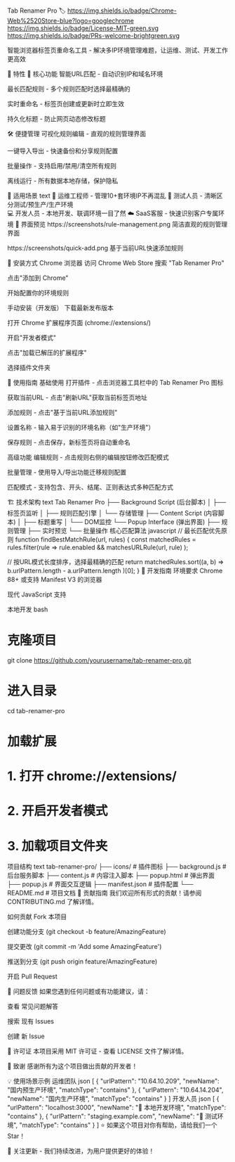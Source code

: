Tab Renamer Pro 🏷️
https://img.shields.io/badge/Chrome-Web%2520Store-blue?logo=googlechrome
https://img.shields.io/badge/License-MIT-green.svg
https://img.shields.io/badge/PRs-welcome-brightgreen.svg

智能浏览器标签页重命名工具 - 解决多IP环境管理难题，让运维、测试、开发工作更高效

🌟 特性
🚀 核心功能
智能URL匹配 - 自动识别IP和域名环境

最长匹配规则 - 多个规则匹配时选择最精确的

实时重命名 - 标签页创建或更新时立即生效

持久化标题 - 防止网页动态修改标题

🛠️ 便捷管理
可视化规则编辑 - 直观的规则管理界面

一键导入导出 - 快速备份和分享规则配置

批量操作 - 支持启用/禁用/清空所有规则

离线运行 - 所有数据本地存储，保护隐私

🎯 适用场景
text
🔧 运维工程师 - 管理10+套环境IP不再混乱
🧪 测试人员 - 清晰区分测试/预生产/生产环境  
💻 开发人员 - 本地开发、联调环境一目了然
☁️ SaaS客服 - 快速识别客户专属环境
📸 界面预览
https://screenshots/rule-management.png
简洁直观的规则管理界面

https://screenshots/quick-add.png
基于当前URL快速添加规则

🚀 安装方式
Chrome 浏览器
访问 Chrome Web Store 搜索 "Tab Renamer Pro"

点击"添加到 Chrome"

开始配置你的环境规则

手动安装（开发版）
下载最新发布版本

打开 Chrome 扩展程序页面 (chrome://extensions/)

开启"开发者模式"

点击"加载已解压的扩展程序"

选择插件文件夹

📖 使用指南
基础使用
打开插件 - 点击浏览器工具栏中的 Tab Renamer Pro 图标

获取当前URL - 点击"刷新URL"获取当前标签页地址

添加规则 - 点击"基于当前URL添加规则"

设置名称 - 输入易于识别的环境名称（如"生产环境"）

保存规则 - 点击保存，新标签页将自动重命名

高级功能
编辑规则 - 点击规则右侧的编辑按钮修改匹配模式

批量管理 - 使用导入/导出功能迁移规则配置

匹配模式 - 支持包含、开头、结尾、正则表达式多种匹配方式

🏗️ 技术架构
text
Tab Renamer Pro
├── Background Script (后台脚本)
│   ├── 标签页监听
│   ├── 规则匹配引擎
│   └── 存储管理
├── Content Script (内容脚本)
│   ├── 标题重写
│   └── DOM监控
└── Popup Interface (弹出界面)
    ├── 规则管理
    ├── 实时预览
    └── 批量操作
核心匹配算法
javascript
// 最长匹配优先原则
function findBestMatchRule(url, rules) {
  const matchedRules = rules.filter(rule => 
    rule.enabled && matchesURLRule(url, rule)
  );
  
  // 按URL模式长度排序，选择最精确的匹配
  return matchedRules.sort((a, b) => 
    b.urlPattern.length - a.urlPattern.length
  )[0];
}
🔧 开发指南
环境要求
Chrome 88+ 或支持 Manifest V3 的浏览器

现代 JavaScript 支持

本地开发
bash
# 克隆项目
git clone https://github.com/yourusername/tab-renamer-pro.git

# 进入目录
cd tab-renamer-pro

# 加载扩展
# 1. 打开 chrome://extensions/
# 2. 开启开发者模式  
# 3. 加载项目文件夹
项目结构
text
tab-renamer-pro/
├── icons/                 # 插件图标
├── background.js         # 后台服务脚本
├── content.js           # 内容注入脚本
├── popup.html           # 弹出界面
├── popup.js            # 界面交互逻辑
├── manifest.json        # 插件配置
└── README.md           # 项目文档
🤝 贡献指南
我们欢迎所有形式的贡献！请参阅 CONTRIBUTING.md 了解详情。

如何贡献
Fork 本项目

创建功能分支 (git checkout -b feature/AmazingFeature)

提交更改 (git commit -m 'Add some AmazingFeature')

推送到分支 (git push origin feature/AmazingFeature)

开启 Pull Request

🐛 问题反馈
如果您遇到任何问题或有功能建议，请：

查看 常见问题解答

搜索 现有 Issues

创建 新 Issue

📄 许可证
本项目采用 MIT 许可证 - 查看 LICENSE 文件了解详情。

🙏 致谢
感谢所有为这个项目做出贡献的开发者！

💡 使用场景示例
运维团队
json
[
  {
    "urlPattern": "10.64.10.209",
    "newName": "国内预生产环境",
    "matchType": "contains"
  },
  {
    "urlPattern": "10.64.14.204", 
    "newName": "国内生产环境",
    "matchType": "contains"
  }
]
开发人员
json
[
  {
    "urlPattern": "localhost:3000",
    "newName": "🚀 本地开发环境",
    "matchType": "contains"
  },
  {
    "urlPattern": "staging.example.com",
    "newName": "🧪 测试环境", 
    "matchType": "contains"
  }
]
⭐ 如果这个项目对你有帮助，请给我们一个 Star！

🔔 关注更新 - 我们持续改进，为用户提供更好的体验！
